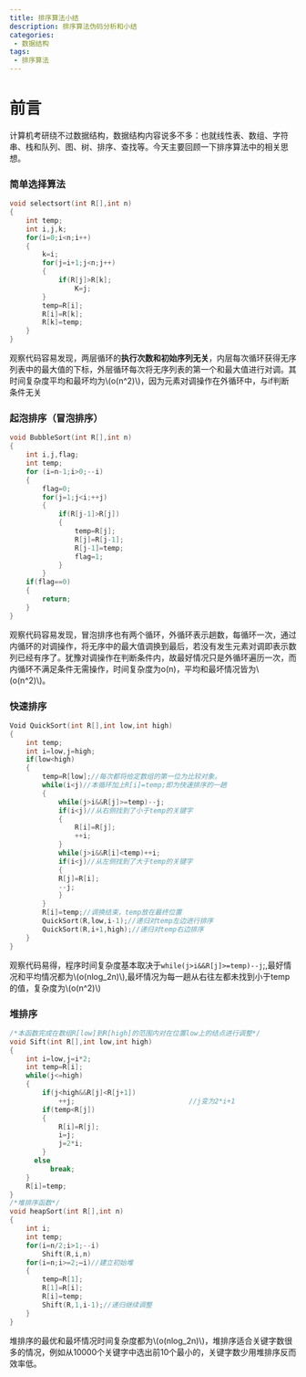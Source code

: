 ```yaml
---
title: 排序算法小结
description: 排序算法伪码分析和小结
categories:
 - 数据结构
tags:
 - 排序算法
---
```


# 前言

计算机考研绕不过数据结构，数据结构内容说多不多：也就线性表、数组、字符串、栈和队列、图、树、排序、查找等。今天主要回顾一下排序算法中的相关思想。

### 简单选择算法

```c
void selectsort(int R[],int n)
{
    int temp;
    int i,j,k;
    for(i=0;i<n;i++)
    {
		k=i;
		for(j=i+1;j<n;j++)
		{
			if(R[j]>R[k];
				K=j;
		}
		temp=R[i];
		R[i]=R[k];
		R[k]=temp;
    }
}
```

观察代码容易发现，两层循环的**执行次数和初始序列无关**，内层每次循环获得无序列表中的最大值的下标，外层循环每次将无序列表的第一个和最大值进行对调。其时间复杂度平均和最坏均为\\(o(n^2)\\)，因为元素对调操作在外循环中，与if判断条件无关

### 起泡排序（冒泡排序）

```c
void BubbleSort(int R[],int n)
{
	int i,j,flag;
    int temp;
    for (i=n-1;i>0;--i)
    {
		flag=0;
		for(j=1;j<i;++j)
		{
            if(R[j-1]>R[j])
			{
				temp=R[j];
				R[j]=R[j-1];
				R[j-1]=temp;
				flag=1;
			}
		}
    if(flag==0)
    {
		return;
    }
}
```

观察代码容易发现，冒泡排序也有两个循环，外循环表示趟数，每循环一次，通过内循环的对调操作，将无序中的最大值调换到最后，若没有发生元素对调即表示数列已经有序了。犹豫对调操作在判断条件内，故最好情况只是外循环遍历一次，而内循环不满足条件无需操作，时间复杂度为o(n)，平均和最坏情况皆为\\(o(n^2)\\)。

### 快速排序

```c
Void QuickSort(int R[],int low,int high)
{
    int temp;
    int i=low,j=high;
    if(low<high)
    {
		temp=R[low];//每次都将给定数组的第一位为比较对象。
		while(i<j)//本循环加上R[i]=temp;即为快速排序的一趟
		{
			while(j>i&&R[j]>=temp)--j;
			if(i<j)//从右侧找到了小于temp的关键字
			{
				R[i]=R[j];
				++i;
			}
			while(j>i&&R[i]<temp)++i;
			if(i<j)//从左侧找到了大于temp的关键字
			{
			R[j]=R[i];
			--j;
			}
		}
		R[i]=temp;//调换结束，temp放在最终位置
		QuickSort(R,low,i-1);//递归对temp左边进行排序
		QuickSort(R,i+1,high);//递归对temp右边排序
    }
}
```

观察代码易得，程序时间复杂度基本取决于`while(j>i&&R[j]>=temp)--j`;,最好情况和平均情况都为\\(o(nlog_2n)\\),最坏情况为每一趟从右往左都未找到小于temp的值，复杂度为\\(o(n^2)\\)

### 堆排序
```c
/*本函数完成在数组R[low]到R[high]的范围内对在位置low上的结点进行调整*/
void Sift(int R[],int low,int high)
{
    int i=low,j=i*2;
    int temp=R[i];
    while(j<=high)
    {
        if(j<high&&R[j]<R[j+1])
            ++j;                            //j变为2*i+1 
        if(temp<R[j])
        {
            R[i]=R[j];
            i=j;
            j=2*i;
        }
      else
          break;
    }
    R[i]=temp;
}
/*堆排序函数*/
void heapSort(int R[],int n)
{
    int i;
    int temp;
    for(i=n/2;i>1;--i)
        Shift(R,i,n)
    for(i=n;i>=2;—i)//建立初始堆
    {
        temp=R[1];
        R[1]=R[i];
        R[i]=temp;
        Shift(R,1,i-1);//递归继续调整
    }
}
```

堆排序的最优和最坏情况时间复杂度都为\\(o(nlog_2n)\\)，堆排序适合关键字数很多的情况，例如从10000个关键字中选出前10个最小的，关键字数少用堆排序反而效率低。

